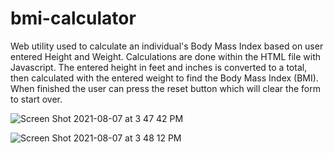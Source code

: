 # bmi-calculator
Web utility used to calculate an individual's Body Mass Index based on user entered Height and Weight.
Calculations are done within the HTML file with Javascript. The entered height in feet and inches is converted
to a total, then calculated with the entered weight to find the Body Mass Index (BMI). 
When finished the user can press the reset button which will clear the form to start over.


![Screen Shot 2021-08-07 at 3 47 42 PM](https://user-images.githubusercontent.com/21232289/128612344-96cb9f97-1fb7-4b71-a487-12eddf8cf1db.png)

![Screen Shot 2021-08-07 at 3 48 12 PM](https://user-images.githubusercontent.com/21232289/128612333-862d655f-120e-4775-b496-592c7902d185.png)
